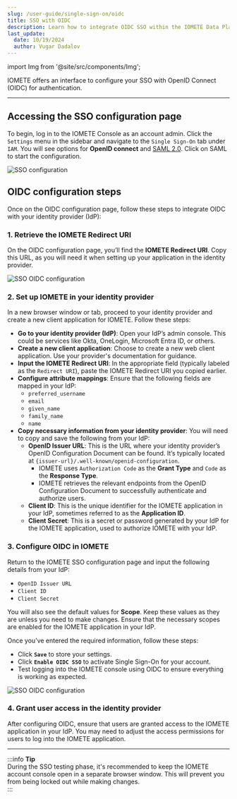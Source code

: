 ```yaml
---
slug: /user-guide/single-sign-on/oidc
title: SSO with OIDC
description: Learn how to integrate OIDC SSO within the IOMETE Data Plane
last_update:
  date: 10/19/2024
  author: Vugar Dadalov
---
```


import Img from '@site/src/components/Img';

IOMETE offers an interface to configure your SSO with OpenID Connect (OIDC) for authentication.

---

## Accessing the SSO configuration page

To begin, log in to the IOMETE Console as an account admin. Click the `Settings` menu in the sidebar and navigate to the `Single Sign-On` tab under `IAM`. You will see options for **OpenID connect** and [SAML 2.0](sso-saml.md). Click on SAML to start the configuration.

<Img src="/img/user-guide/iam/sso/sso.png" alt="SSO configuration"/>

## OIDC configuration steps

Once on the OIDC configuration page, follow these steps to integrate OIDC with your identity provider (IdP):

### 1. Retrieve the IOMETE Redirect URI

On the OIDC configuration page, you’ll find the **IOMETE Redirect URI**. Copy this URL, as you will need it when setting up your application in the identity provider.

<Img src="/img/user-guide/iam/sso/oidc.png" alt="SSO OIDC configuration" maxWidth="500px" />

### 2. Set up IOMETE in your identity provider

In a new browser window or tab, proceed to your identity provider and create a new client application for IOMETE. Follow these steps:

- **Go to your identity provider (IdP)**: Open your IdP’s admin console. This could be services like Okta, OneLogin, Microsoft Entra ID, or others.
- **Create a new client application**: Choose to create a new web client application. Use your provider's documentation for guidance.
- **Input the IOMETE Redirect URI**: In the appropriate field (typically labeled as the `Redirect URI`), paste the IOMETE Redirect URI you copied earlier.
- **Configure attribute mappings**: Ensure that the following fields are mapped in your IdP:
  - `preferred_username`
  - `email`
  - `given_name`
  - `family_name`
  - `name`
- **Copy necessary information from your identity provider**: You will need to copy and save the following from your IdP:
  - **OpenID Issuer URL**: This is the URL where your identity provider’s OpenID Configuration Document can be found. It’s typically located at `{issuer-url}/.well-known/openid-configuration`.
    - IOMETE uses `Authorization Code` as the **Grant Type** and `Code` as the **Response Type**.
    - IOMETE retrieves the relevant endpoints from the OpenID Configuration Document to successfully authenticate and authorize users.
  - **Client ID**: This is the unique identifier for the IOMETE application in your IdP, sometimes referred to as the **Application ID**.
  - **Client Secret**: This is a secret or password generated by your IdP for the IOMETE application, used to authorize IOMETE with your IdP.

### 3. Configure OIDC in IOMETE

Return to the IOMETE SSO configuration page and input the following details from your IdP:

- `OpenID Issuer URL`
- `Client ID`
- `Client Secret`

You will also see the default values for **Scope**. Keep these values as they are unless you need to make changes. Ensure that the necessary scopes are enabled for the IOMETE application in your IdP.

Once you’ve entered the required information, follow these steps:

- Click **`Save`** to store your settings.
- Click **`Enable OIDC SSO`** to activate Single Sign-On for your account.
- Test logging into the IOMETE console using OIDC to ensure everything is working as expected.

<Img src="/img/user-guide/iam/sso/oidc-configured.png" alt="SSO OIDC configuration" maxWidth="500px" />

### 4. Grant user access in the identity provider

After configuring OIDC, ensure that users are granted access to the IOMETE application in your IdP. You may need to adjust the access permissions for users to log into the IOMETE application.

---

:::info **Tip**  
During the SSO testing phase, it's recommended to keep the IOMETE account console open in a separate browser window. This will prevent you from being locked out while making changes.  
:::

